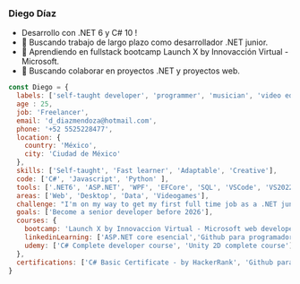### Diego Díaz

- Desarrollo con .NET 6 y C# 10 ! 
- :telescope: Buscando trabajo de largo plazo como desarrollador .NET junior. 
- 🌱 Aprendiendo en fullstack bootcamp Launch X by Innovacción Virtual - Microsoft.
- 👯 Buscando colaborar en proyectos .NET y proyectos web.  



```js
const Diego = {
  labels: ['self-taught developer', 'programmer', 'musician', 'video editor'],
  age : 25,
  job: 'Freelancer',
  email: 'd_diazmendoza@hotmail.com',
  phone: '+52 5525228477',
  location: {
    country: 'México',
    city: 'Ciudad de México'
  },
  skills: ['Self-taught', 'Fast learner', 'Adaptable', 'Creative'],
  code: ['C#', 'Javascript', 'Python' ],
  tools: ['.NET6', 'ASP.NET', 'WPF', 'EFCore', 'SQL', 'VSCode', 'VS2022', 'Unity'],
  areas: ['Web', 'Desktop', 'Data', 'Videogames'],
  challenge: "I'm on my way to get my first full time job as a .NET junior developer. ",
  goals: ['Become a senior developer before 2026'],
  courses: {
    bootcamp: 'Launch X by Innovaccion Virtual - Microsoft web developer bootcamp',
    linkedinLearning: ['ASP.NET core esencial','Github para programadores', '.NET6 esencial', 'LINQ con C#'],
    udemy: ['C# Complete developer course', 'Unity 2D complete course'],
  },
  certifications: ['C# Basic Certificate - by HackerRank', 'Github para desarrolladores - by LinkedInLearning'],
}
```



